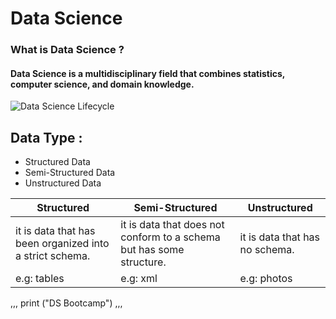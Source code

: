 
# Data Science 
### What is Data Science ?

#### Data Science is a multidisciplinary field that combines statistics, computer science, and domain knowledge.

![Data Science Lifecycle](https://b-eye.com/content/uploads/2024/09/data-science-lifecycle-b-eye.png)

## Data Type :

- Structured Data
- Semi-Structured Data
- Unstructured Data

|   Structured   |   Semi-Structured   |   Unstructured   |
|-----|-----|-----|
|it is data that has been organized into a strict schema.    |it is data that does not conform to a schema but has some structure.    |it is data that has no schema.     |
|e.g: tables     |e.g: xml     |e.g: photos     |

,,,
print ("DS Bootcamp")
,,,

